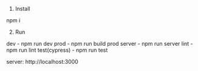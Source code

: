 1. Install

npm i

2. Run

dev - npm run dev
prod - npm run build
prod server - npm run server 
lint - npm run lint
test(cypress) - npm run test


server: http://localhost:3000